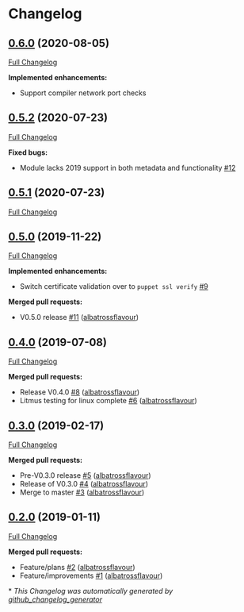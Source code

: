 # Changelog

## [0.6.0](https://github.com/albatrossflavour/puppet_health_check/tree/0.6.0) (2020-08-05)

[Full Changelog](https://github.com/albatrossflavour/puppet_health_check/compare/0.5.2...0.6.0)

**Implemented enhancements:**

- Support compiler network port checks

## [0.5.2](https://github.com/albatrossflavour/puppet_health_check/tree/0.5.2) (2020-07-23)

[Full Changelog](https://github.com/albatrossflavour/puppet_health_check/compare/0.5.1...0.5.2)

**Fixed bugs:**

- Module lacks 2019 support in both metadata and functionality [\#12](https://github.com/albatrossflavour/puppet_health_check/issues/12)

## [0.5.1](https://github.com/albatrossflavour/puppet_health_check/tree/0.5.1) (2020-07-23)

[Full Changelog](https://github.com/albatrossflavour/puppet_health_check/compare/0.5.0...0.5.1)

## [0.5.0](https://github.com/albatrossflavour/puppet_health_check/tree/0.5.0) (2019-11-22)

[Full Changelog](https://github.com/albatrossflavour/puppet_health_check/compare/0.4.0...0.5.0)

**Implemented enhancements:**

- Switch certificate validation over to `puppet ssl verify` [\#9](https://github.com/albatrossflavour/puppet_health_check/issues/9)

**Merged pull requests:**

- V0.5.0 release [\#11](https://github.com/albatrossflavour/puppet_health_check/pull/11) ([albatrossflavour](https://github.com/albatrossflavour))

## [0.4.0](https://github.com/albatrossflavour/puppet_health_check/tree/0.4.0) (2019-07-08)

[Full Changelog](https://github.com/albatrossflavour/puppet_health_check/compare/0.3.0...0.4.0)

**Merged pull requests:**

- Release V0.4.0 [\#8](https://github.com/albatrossflavour/puppet_health_check/pull/8) ([albatrossflavour](https://github.com/albatrossflavour))
- Litmus testing for linux complete [\#6](https://github.com/albatrossflavour/puppet_health_check/pull/6) ([albatrossflavour](https://github.com/albatrossflavour))

## [0.3.0](https://github.com/albatrossflavour/puppet_health_check/tree/0.3.0) (2019-02-17)

[Full Changelog](https://github.com/albatrossflavour/puppet_health_check/compare/0.2.0...0.3.0)

**Merged pull requests:**

- Pre-V0.3.0 release [\#5](https://github.com/albatrossflavour/puppet_health_check/pull/5) ([albatrossflavour](https://github.com/albatrossflavour))
- Release of V0.3.0 [\#4](https://github.com/albatrossflavour/puppet_health_check/pull/4) ([albatrossflavour](https://github.com/albatrossflavour))
- Merge to master [\#3](https://github.com/albatrossflavour/puppet_health_check/pull/3) ([albatrossflavour](https://github.com/albatrossflavour))

## [0.2.0](https://github.com/albatrossflavour/puppet_health_check/tree/0.2.0) (2019-01-11)

[Full Changelog](https://github.com/albatrossflavour/puppet_health_check/compare/d3623377529e8f3ec5c3e076cebba12ffed0619c...0.2.0)

**Merged pull requests:**

- Feature/plans [\#2](https://github.com/albatrossflavour/puppet_health_check/pull/2) ([albatrossflavour](https://github.com/albatrossflavour))
- Feature/improvements [\#1](https://github.com/albatrossflavour/puppet_health_check/pull/1) ([albatrossflavour](https://github.com/albatrossflavour))



\* *This Changelog was automatically generated by [github_changelog_generator](https://github.com/github-changelog-generator/github-changelog-generator)*
